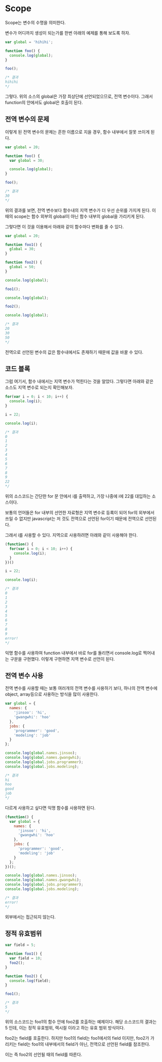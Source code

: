 # Scope

Scope는 변수의 수명을 의미한다.

변수가 어디까지 생성이 되는가를 한번 아래의 예제를 통해 보도록 하자.

```javascript
var global = 'hihihi';

function foo() {
  console.log(global);
}

foo();

/* 결과
hihihi
*/
```

그렇다. 위의 소스의 global은 가장 최상단에 선언되었으므로, 전역 변수이다.
그래서 function의 안에서도 global은 호출이 된다.

## 전역 변수의 문제

이렇게 된 전역 변수의 문제는 흔한 이름으로 지을 경우, 함수 내부에서 잘못 쓰이게 된다.

```javascript
var global = 20;

function foo() {
  var global = 30;

  console.log(global);
}

foo();

/* 결과
30
*/
```

위의 결과를 보면, 전역 변수보다 함수내의 지역 변수가 더 우선 순위를 가지게 된다. 이 때의 scope는 함수 외부의 global이 아닌 함수 내부의 global을 가리키게 된다.

그렇다면 이 것을 이용해서 아래와 같이 함수마다 변화를 줄 수 있다.

```javascript
var global = 20;

function foo1() {
  global = 30;
}

function foo2() {
  global = 50;
}

console.log(global);

foo1();

console.log(global);

foo2();

console.log(global);

/* 결과
20
30
50
*/

```

전역으로 선언된 변수의 값은 함수내에서도 존재하기 때문에 값을 바꿀 수 있다.

## 코드 블록

그럼 여기서, 함수 내에서는 지역 변수가 먹힌다는 것을 알았다. 그렇다면 아래와 같은 소스도 지역 변수로 되는지 확인해보자.

```javascript
for(var i = 0; i < 10; i++) {
  console.log(i);
}

i = 22;

console.log(i);

/* 결과
0
1
2
3
4
5
6
7
8
9
22
*/
```

위의 소스코드는 간단한 for 문 안에서 i를 출력하고, 가장 나중에 i에 22를 대입하는 소스이다.

보통의 언어들은 for 내부의 선언한 자료형은 지역 변수로 등록이 되어 for의 외부에서 쓰일 수 없지만 javascript는 저 것도 전역으로 선언된 for이기 때문에 전역으로 선언된다.

그래서 i를 사용할 수 있다. 지역으로 사용하려면 아래와 같이 사용해야 한다.

```javascript
(function() {
  for(var i = 0; i < 10; i++) {
    console.log(i);
  }
})()

i = 22;

console.log(i);

/* 결과
0
1
2
3
4
5
6
7
8
9
error!
*/
```

익명 함수를 사용하여 function 내부에서 바로 for를 돌리면서 console.log로 찍어내는 구문을 구현했다. 이렇게 구현하면 지역 변수로 선언이 된다.

## 전역 변수 사용

전역 변수를 사용할 때는 보통 여러개의 전역 변수를 사용하기 보다, 하나의 전역 변수에 object, array등으로 사용하는 방식을 많이 사용한다.

```javascript
var global = {
  names: {
    'jinsoo': 'hi',
    'gwangwhi': 'hoo'
  },
  jobs: {
    'programmer': 'good',
    'modeling': 'job'
  }
};

console.log(global.names.jinsoo);
console.log(global.names.gwangwhi);
console.log(global.jobs.programmer);
console.log(global.jobs.modeling);

/* 결과
hi
hoo
good
job
*/
```

다르게 사용하고 싶다면 익명 함수를 사용하면 된다.

```javascript
(function() {
  var global = {
    names: {
      'jinsoo': 'hi',
      'gwangwhi': 'hoo'
    },
    jobs: {
      'programmer': 'good',
      'modeling': 'job'
    }
  };
})();

console.log(global.names.jinsoo);
console.log(global.names.gwangwhi);
console.log(global.jobs.programmer);
console.log(global.jobs.modeling);

/* 결과
error!
*/
```

외부에서는 접근되지 않는다.

## 정적 유효범위

```javascript
var field = 5;

function foo1() {
  var field = 10;
  foo2();
}

function foo2() {
  console.log(field);
}

foo1();

/* 결과
5
*/
```

위의 소스코드는 foo1의 함수 안에 foo2를 호출하는 예제이다.
해당 소스코드의 결과는 5 인데, 이는 정적 유효범위, 렉시컬 이라고 하는 유효 범위 방식이다.

foo2는 field를 호출한다.
하지만 foo1의 field는 foo1에서의 field 이지만, foo2가 가리키는 field는 foo1의 내부에서의 field가 아닌, 전역으로 선언된 field를 참조한다.

이는 즉 foo2의 선언될 때의 field를 따른다.
